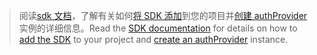 <!-- markdownlint-disable MD041-->

> <span data-ttu-id="ffbf1-101">阅读[sdk 文档](/graph/sdks/sdks-overview)，了解有关如何[将 SDK 添加](/graph/sdks/sdk-installation)到您的项目并[创建 authProvider](/graph/sdks/choose-authentication-providers)实例的详细信息。</span><span class="sxs-lookup"><span data-stu-id="ffbf1-101">Read the [SDK documentation](/graph/sdks/sdks-overview) for details on how to [add the SDK](/graph/sdks/sdk-installation) to your project and [create an authProvider](/graph/sdks/choose-authentication-providers) instance.</span></span>
